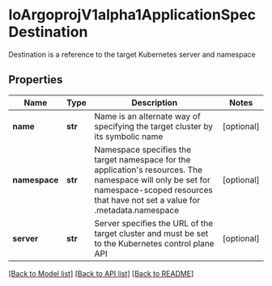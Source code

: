 # IoArgoprojV1alpha1ApplicationSpecDestination

Destination is a reference to the target Kubernetes server and namespace
## Properties
Name | Type | Description | Notes
------------ | ------------- | ------------- | -------------
**name** | **str** | Name is an alternate way of specifying the target cluster by its symbolic name | [optional] 
**namespace** | **str** | Namespace specifies the target namespace for the application&#39;s resources. The namespace will only be set for namespace-scoped resources that have not set a value for .metadata.namespace | [optional] 
**server** | **str** | Server specifies the URL of the target cluster and must be set to the Kubernetes control plane API | [optional] 

[[Back to Model list]](../README.md#documentation-for-models) [[Back to API list]](../README.md#documentation-for-api-endpoints) [[Back to README]](../README.md)


